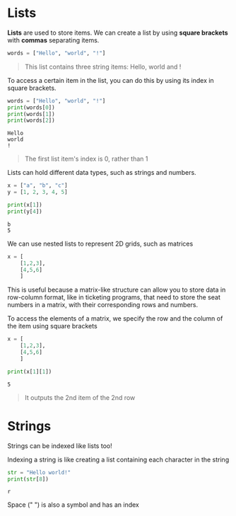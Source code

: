 # Lists
**Lists** are used to store items.
We can create a list by using **square brackets** with **commas** separating items.

```python
words = ["Hello", "world", "!"]
```

> This list contains three string items: Hello, world and !

To access a certain item in the list, you can do this by using its index in square brackets.

```python
words = ["Hello", "world", "!"]
print(words[0])
print(words[1])
print(words[2])
```
```
Hello
world
! 
```

> The first list item's index is 0, rather than 1

Lists can hold different data types, such as strings and numbers.

```python
x = ["a", "b", "c"]
y = [1, 2, 3, 4, 5]

print(x[1])
print(y[4])
```
```
b
5
```

We can use nested lists to represent 2D grids, such as matrices

```python
x = [
    [1,2,3],
    [4,5,6]
    ]
```

This is useful because a matrix-like structure can allow you to store data in row-column format, like in ticketing programs, that need to store the seat numbers in a matrix, with their corresponding rows and numbers.

To access the elements of a matrix, we specify the row and the column of the item using square brackets

```python
x = [
    [1,2,3],
    [4,5,6]
    ]

print(x[1][1])
```
```
5
```

> It outputs the 2nd item of the 2nd row

# Strings
Strings can be indexed like lists too!

Indexing a string is like creating a list containing each character in the string

```python
str = "Hello world!"
print(str[8])
```
```
r
```

Space (" ") is also a symbol and has an index

